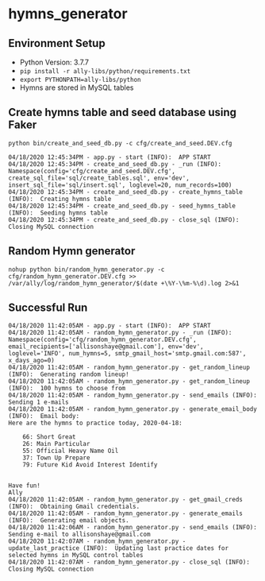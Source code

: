 # hymns_generator

## Environment Setup
- Python Version: 3.7.7
- `pip install -r ally-libs/python/requirements.txt`
- `export PYTHONPATH=ally-libs/python`
- Hymns are stored in MySQL tables

## Create hymns table and seed database using Faker
`python bin/create_and_seed_db.py -c cfg/create_and_seed.DEV.cfg `

	04/18/2020 12:45:34PM - app.py - start (INFO):  APP START
	04/18/2020 12:45:34PM - create_and_seed_db.py - _run (INFO):  Namespace(config='cfg/create_and_seed.DEV.cfg', create_sql_file='sql/create_tables.sql', env='dev', insert_sql_file='sql/insert.sql', loglevel=20, num_records=100)
	04/18/2020 12:45:34PM - create_and_seed_db.py - create_hymns_table (INFO):  Creating hymns table
	04/18/2020 12:45:34PM - create_and_seed_db.py - seed_hymns_table (INFO):  Seeding hymns table
	04/18/2020 12:45:34PM - create_and_seed_db.py - close_sql (INFO):  Closing MySQL connection

## Random Hymn generator

`nohup python bin/random_hymn_generator.py -c cfg/random_hymn_generator.DEV.cfg >> /var/ally/log/random_hymn_generator/$(date +\%Y-\%m-%\d).log 2>&1`

## Successful Run

	04/18/2020 11:42:05AM - app.py - start (INFO):  APP START
	04/18/2020 11:42:05AM - random_hymn_generator.py - _run (INFO):  Namespace(config='cfg/random_hymn_generator.DEV.cfg', email_recipients=['allisonshaye@gmail.com'], env='dev', loglevel='INFO', num_hymns=5, smtp_gmail_host='smtp.gmail.com:587', x_days_ago=0)
	04/18/2020 11:42:05AM - random_hymn_generator.py - get_random_lineup (INFO):  Generating random lineup!
	04/18/2020 11:42:05AM - random_hymn_generator.py - get_random_lineup (INFO):  100 hymns to choose from
	04/18/2020 11:42:05AM - random_hymn_generator.py - send_emails (INFO):  Sending 1 e-mails
	04/18/2020 11:42:05AM - random_hymn_generator.py - generate_email_body (INFO):  Email body:
	Here are the hymns to practice today, 2020-04-18:

		66: Short Great
		26: Main Particular
		55: Official Heavy Name Oil
		37: Town Up Prepare
		79: Future Kid Avoid Interest Identify


	Have fun!
	Ally
	04/18/2020 11:42:05AM - random_hymn_generator.py - get_gmail_creds (INFO):  Obtaining Gmail credentials.
	04/18/2020 11:42:05AM - random_hymn_generator.py - generate_emails (INFO):  Generating email objects.
	04/18/2020 11:42:06AM - random_hymn_generator.py - send_emails (INFO):  Sending e-mail to allisonshaye@gmail.com
	04/18/2020 11:42:07AM - random_hymn_generator.py - update_last_practice (INFO):  Updating last practice dates for selected hymns in MySQL control tables
	04/18/2020 11:42:07AM - random_hymn_generator.py - close_sql (INFO):  Closing MySQL connection

